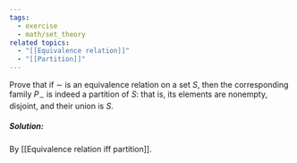 ```yaml
---
tags:
  - exercise
  - math/set_theory
related topics:
  - "[[Equivalence relation]]"
  - "[[Partition]]"
---
```

Prove that if $\sim$ is an equivalence relation on a set $S$, then the corresponding family $P_\sim$ is indeed a partition of $S$: that is, its elements are nonempty, disjoint, and their union is $S$.
##### Solution:
By [[Equivalence relation iff partition]].